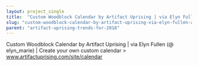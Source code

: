 ```yaml
---
layout: project_single
title:  "Custom Woodblock Calendar by Artifact Uprising | via Elyn Fullen (@ elyn_marie) | Create your own custom calendar > www.artifactuprising.com/site/calendar"
slug: "custom-woodblock-calendar-by-artifact-uprising-via-elyn-fullen-at-elyn-marie-create-your-own-custom"
parent: "artifact-uprising-trends-for-2018"
---
```

Custom Woodblock Calendar by Artifact Uprising | via Elyn Fullen (@ elyn_marie) | Create your own custom calendar > www.artifactuprising.com/site/calendar